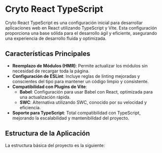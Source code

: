 # Cryto React TypeScript

Cryto React TypeScript es una configuración inicial para desarrollar aplicaciones web en React utilizando TypeScript y Vite. Esta configuración proporciona una base sólida para el desarrollo ágil y eficiente, asegurando una experiencia de desarrollo fluida y optimizada. 

## Características Principales

- **Reemplazo de Módulos (HMR)**: Permite actualizar los módulos sin necesidad de recargar toda la página.
- **Configuración de ESLint**: Incluye reglas de linting mejoradas y conscientes del tipo para mantener un código limpio y consistente.
- **Compatibilidad con Plugins de Vite**:
  - **Babel**: Configuración para usar Babel con React, optimizada para una actualización rápida.
  - **SWC**: Alternativa utilizando SWC, conocido por su velocidad y eficiencia.
- **Soporte para TypeScript**: Total compatibilidad con TypeScript, mejorando la escalabilidad y mantenibilidad del proyecto.

## Estructura de la Aplicación

La estructura básica del proyecto es la siguiente:
